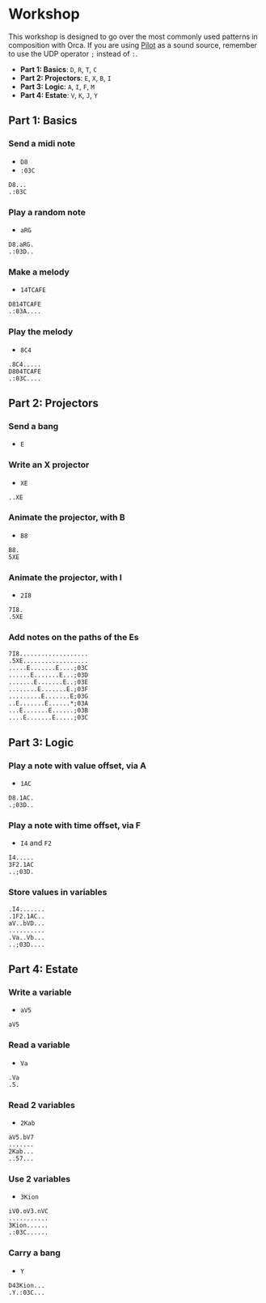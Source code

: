 # Workshop

This workshop is designed to go over the most commonly used patterns in composition with Orca. If you are using [Pilot](http://github.com/hundredrabbits/Pilot) as a sound source, remember to use the UDP operator `;` instead of `:`.

- **Part 1: Basics**: `D`, `R`, `T`, `C`
- **Part 2: Projectors**: `E`, `X`, `B`, `I`
- **Part 3: Logic**: `A`, `I`, `F`, `M`
- **Part 4: Estate**: `V`, `K`, `J`, `Y`

## Part 1: Basics

### Send a midi note

- `D8`
- `:03C`

```
D8...
.:03C
```

### Play a random note

- `aRG`

```
D8.aRG.
.:03D..
```

### Make a melody

- `14TCAFE`

```
D814TCAFE
.:03A....
```

### Play the melody

- `8C4`

```
.8C4.....
D804TCAFE
.:03C....
```

## Part 2: Projectors

### Send a bang

- `E`

### Write an X projector

- `XE`

```
..XE
```

### Animate the projector, with B

- `B8`

```
B8.
5XE
```

### Animate the projector, with I

- `2I8`

```
7I8.
.5XE
```

### Add notes on the paths of the Es

```
7I8...................
.5XE..................
.....E.......E....;03C
......E.......E...;03D
.......E.......E..;03E
........E.......E.;03F
.........E.......E;03G
..E.......E......*;03A
...E.......E......;03B
....E.......E.....;03C
```

## Part 3: Logic

### Play a note with value offset, via A

- `1AC`

```
D8.1AC.
.;03D..
```

### Play a note with time offset, via F

- `I4` and `F2`

```
I4.....
3F2.1AC
..;03D.
```

### Store values in variables

```
.I4.......
.1F2.1AC..
aV..bVD...
..........
.Va..Vb...
..;03D....
```

## Part 4: Estate

### Write a variable

- `aV5`

```
aV5
```

### Read a variable

- `Va`

```
.Va
.5.
```

### Read 2 variables

- `2Kab`

```
aV5.bV7
.......
2Kab...
..57...
```

### Use 2 variables

- `3Kion`

```
iV0.oV3.nVC
...........
3Kion......
.:03C......
```

### Carry a bang

- `Y`

```
D43Kion...
.Y.:03C...
```